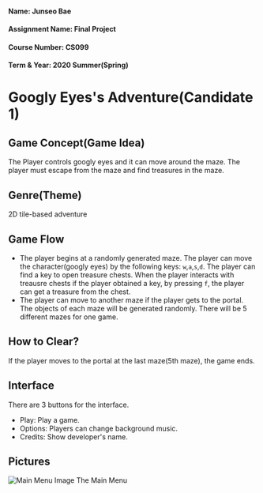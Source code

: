 #### Name: Junseo Bae
#### Assignment Name: Final Project
#### Course Number: CS099
#### Term & Year: 2020 Summer(Spring)

# Googly Eyes's Adventure(Candidate 1)
## Game Concept(Game Idea)
The Player controls googly eyes and it can move around the maze. The player must escape from the maze and find treasures in the maze.
## Genre(Theme)
2D tile-based adventure
## Game Flow
- The player begins at a randomly generated maze. The player can move the character(googly eyes) by the following keys: `w`,`a`,`s`,`d`.
The player can find a key to open treasure chests. When the player interacts with treausre chests if the player obtained a key, by pressing `f`, the player can get a treasure from the chest.
- The player can move to another maze if the player gets to the portal. The objects of each maze will be generated randomly. There will be 5 different mazes for one game.
## How to Clear?
If the player moves to the portal at the last maze(5th maze), the game ends.
## Interface
There are 3 buttons for the interface.
* Play: Play a game.
* Options: Players can change background music.
* Credits: Show developer's name.
## Pictures
![Main Menu Image](https://user-images.githubusercontent.com/65083207/85395940-e0833c00-b58b-11ea-829d-0005183defea.png)
The Main Menu
